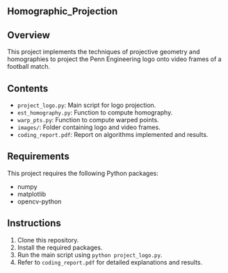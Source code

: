 ## Homographic_Projection


## Overview
This project implements the techniques of projective geometry and homographies to project the Penn Engineering logo onto video frames of a football match.

## Contents
- `project_logo.py`: Main script for logo projection.
- `est_homography.py`: Function to compute homography.
- `warp_pts.py`: Function to compute warped points.
- `images/`: Folder containing logo and video frames.
- `coding_report.pdf`: Report on algorithms implemented and results.

## Requirements
This project requires the following Python packages:
- numpy
- matplotlib
- opencv-python

## Instructions
1. Clone this repository.
2. Install the required packages.
3. Run the main script using `python project_logo.py`.
4. Refer to `coding_report.pdf` for detailed explanations and results.
